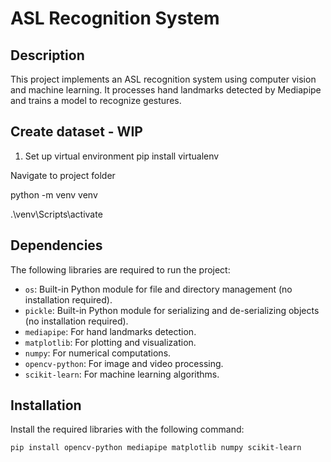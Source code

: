 # ASL Recognition System

## Description
This project implements an ASL recognition system using computer vision and machine learning. It processes hand landmarks detected by Mediapipe and trains a model to recognize gestures.

## Create dataset - WIP
1. Set up virtual environment
pip install virtualenv

Navigate to project folder

python -m venv venv

.\venv\Scripts\activate


## Dependencies
The following libraries are required to run the project:
- `os`: Built-in Python module for file and directory management (no installation required).
- `pickle`: Built-in Python module for serializing and de-serializing objects (no installation required).
- `mediapipe`: For hand landmarks detection.
- `matplotlib`: For plotting and visualization.
- `numpy`: For numerical computations.
- `opencv-python`: For image and video processing.
- `scikit-learn`: For machine learning algorithms.

## Installation

Install the required libraries with the following command:

```bash
pip install opencv-python mediapipe matplotlib numpy scikit-learn





